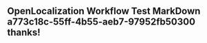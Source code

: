 <properties
ms.topic="hero-topic1"
ms.test1="hero-topic"
ms.test2="test"/>

## OpenLocalization Workflow Test MarkDown a773c18c-55ff-4b55-aeb7-97952fb50300 thanks!
